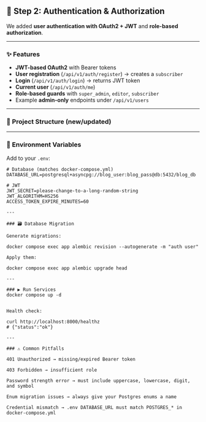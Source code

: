 ## 🚀 Step 2: Authentication & Authorization

We added **user authentication with OAuth2 + JWT** and **role-based authorization**.

---

### ✨ Features

* **JWT-based OAuth2** with Bearer tokens
* **User registration** (`/api/v1/auth/register`) → creates a `subscriber`
* **Login** (`/api/v1/auth/login`) → returns JWT token
* **Current user** (`/api/v1/auth/me`)
* **Role-based guards** with `super_admin`, `editor`, `subscriber`
* Example **admin-only** endpoints under `/api/v1/users`

---

### 📂 Project Structure (new/updated)



---

### 🔧 Environment Variables

Add to your `.env`:

```env
# Database (matches docker-compose.yml)
DATABASE_URL=postgresql+asyncpg://blog_user:blog_pass@db:5432/blog_db

# JWT
JWT_SECRET=please-change-to-a-long-random-string
JWT_ALGORITHM=HS256
ACCESS_TOKEN_EXPIRE_MINUTES=60

---

### 🗃️ Database Migration

Generate migrations:

docker compose exec app alembic revision --autogenerate -m "auth user"

Apply them:

docker compose exec app alembic upgrade head

---

### ▶️ Run Services
docker compose up -d


Health check:

curl http://localhost:8000/healthz
# {"status":"ok"}

---

### ⚠️ Common Pitfalls

401 Unauthorized → missing/expired Bearer token

403 Forbidden → insufficient role

Password strength error → must include uppercase, lowercase, digit, and symbol

Enum migration issues → always give your Postgres enums a name

Credential mismatch → .env DATABASE_URL must match POSTGRES_* in docker-compose.yml